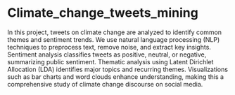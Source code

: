 # Climate_change_tweets_mining
In this project, tweets on climate change are analyzed to identify common themes and sentiment trends. We use natural language processing (NLP) techniques to preprocess text, remove noise, and extract key insights. Sentiment analysis classifies tweets as positive, neutral, or negative, summarizing public sentiment. Thematic analysis using Latent Dirichlet Allocation (LDA) identifies major topics and recurring themes. Visualizations such as bar charts and word clouds enhance understanding, making this a comprehensive study of climate change discourse on social media.
